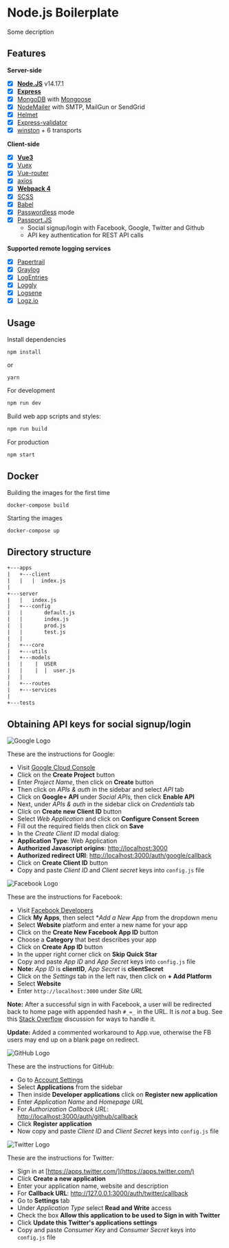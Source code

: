 # Node.js Boilerplate

Some decription

## Features

**Server-side**

-   [x] **[Node.JS](https://nodejs.org)** v14.17.1
-   [x] **[Express](https://github.com/expressjs/express)**
-   [x] [MongoDB](https://www.mongodb.com/) with [Mongoose](https://github.com/Automattic/mongoose)
-   [x] [NodeMailer](https://github.com/nodemailer/nodemailer) with SMTP, MailGun or SendGrid
-   [x] [Helmet](https://github.com/helmetjs/helmet)
-   [x] [Express-validator](https://github.com/ctavan/express-validator)
-   [x] [winston](https://github.com/winstonjs/winston) + 6 transports

**Client-side**

-   [x] **[Vue3](https://github.com/vuejs/vue)**
-   [x] [Vuex](https://github.com/vuejs/vuex)
-   [x] [Vue-router](https://github.com/vuejs/vue-router)
-   [x] [axios](https://github.com/mzabriskie/axios)
-   [x] **[Webpack 4](https://github.com/webpack/webpack)**
-   [x] [SCSS](http://sass-lang.com/)
-   [x] [Babel](https://babeljs.io/)
-   [x] [Passwordless](https://www.sitepoint.com/passwordless-authentication-works/) mode
-   [x] [Passport.JS](http://passportjs.org/)
    -   Social signup/login with Facebook, Google, Twitter and Github
    -   API key authentication for REST API calls

**Supported remote logging services**

-   [x] [Papertrail](https://papertrailapp.com/)
-   [x] [Graylog](https://www.graylog.org/)
-   [x] [LogEntries](https://logentries.com/)
-   [x] [Loggly](https://www.loggly.com/)
-   [x] [Logsene](https://sematext.com/logsene/)
-   [x] [Logz.io](http://logz.io/)

## Usage

Install dependencies

```
npm install
```

or

```
yarn
```

For development

```bash
npm run dev
```

Build web app scripts and styles:

```bash
npm run build
```

For production

```bash
npm start
```

## Docker

Building the images for the first time

```
docker-compose build
```

Starting the images

```
docker-compose up
```

## Directory structure

```txt
+---apps
|   +---client
|   |   |  index.js
|
+---server
|   |   index.js
|   +---config
|   |       default.js
|   |       index.js
|   |       prod.js
|   |       test.js
|   |
|   +---core
|   +---utils
|   +---models
|   |    |  USER
|   |    |  |  user.js
|   |
|   +---routes
|   +---services
|
+---tests

```

## Obtaining API keys for social signup/login

![Google Logo](https://upload.wikimedia.org/wikipedia/commons/thumb/2/2f/Google_2015_logo.svg/128px-Google_2015_logo.svg.png)

These are the instructions for Google:

-   Visit [Google Cloud Console](https://cloud.google.com/console/project)
-   Click on the **Create Project** button
-   Enter _Project Name_, then click on **Create** button
-   Then click on _APIs & auth_ in the sidebar and select _API_ tab
-   Click on **Google+ API** under _Social APIs_, then click **Enable API**
-   Next, under _APIs & auth_ in the sidebar click on _Credentials_ tab
-   Click on **Create new Client ID** button
-   Select _Web Application_ and click on **Configure Consent Screen**
-   Fill out the required fields then click on **Save**
-   In the _Create Client ID_ modal dialog:
-   **Application Type**: Web Application
-   **Authorized Javascript origins**: <http://localhost:3000>
-   **Authorized redirect URI**: <http://localhost:3000/auth/google/callback>
-   Click on **Create Client ID** button
-   Copy and paste _Client ID_ and _Client secret_ keys into `config.js` file

![Facebook Logo](https://upload.wikimedia.org/wikipedia/commons/thumb/7/7c/Facebook_New_Logo_%282015%29.svg/128px-Facebook_New_Logo_%282015%29.svg.png)

These are the instructions for Facebook:

-   Visit [Facebook Developers](https://developers.facebook.com/)
-   Click **My Apps**, then select \*_Add a New App_ from the dropdown menu
-   Select **Website** platform and enter a new name for your app
-   Click on the **Create New Facebook App ID** button
-   Choose a **Category** that best describes your app
-   Click on **Create App ID** button
-   In the upper right corner click on **Skip Quick Star**
-   Copy and paste _App ID_ and _App Secret_ keys into `config.js` file
-   **Note:** _App ID_ is **clientID**, _App Secret_ is **clientSecret**
-   Click on the _Settings_ tab in the left nav, then click on **+ Add Platform**
-   Select **Website**
-   Enter `http://localhost:3000` under _Site URL_

**Note:** After a successful sign in with Facebook, a user will be redirected back to home page with appended hash `#_=_` in the URL. It is _not_ a bug. See this [Stack Overflow](https://stackoverflow.com/questions/7131909/facebook-callback-appends-to-return-url) discussion for ways to handle it.

**Update:** Added a commented workaround to App.vue, otherwise the FB users may end up on a blank page on redirect.

![GitHub Logo](https://upload.wikimedia.org/wikipedia/commons/thumb/2/24/GitHub_logo_2013_padded.svg/128px-GitHub_logo_2013_padded.svg.png)

These are the instructions for GitHub:

-   Go to [Account Settings](https://github.com/settings/profile)
-   Select **Applications** from the sidebar
-   Then inside **Developer applications** click on **Register new application**
-   Enter _Application Name_ and _Homepage URL_
-   For _Authorization Callback URL_: <http://localhost:3000/auth/github/callback>
-   Click **Register application**
-   Now copy and paste _Client ID_ and _Client Secret_ keys into `config.js` file

![Twitter Logo](https://upload.wikimedia.org/wikipedia/en/thumb/9/9f/Twitter_bird_logo_2012.svg/64px-Twitter_bird_logo_2012.svg.png)

These are the instructions for Twitter:

-   Sign in at [https://apps.twitter.com/](https://apps.twitter.com/)
-   Click **Create a new application**
-   Enter your application name, website and description
-   For **Callback URL**: <http://127.0.0.1:3000/auth/twitter/callback>
-   Go to **Settings** tab
-   Under _Application Type_ select **Read and Write** access
-   Check the box **Allow this application to be used to Sign in with Twitter**
-   Click **Update this Twitter's applications settings**
-   Copy and paste _Consumer Key_ and _Consumer Secret_ keys into `config.js` file
